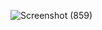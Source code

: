 ![Screenshot (859)](https://github.com/user-attachments/assets/3f9695d3-7f82-49d9-90cf-ad6c74c8438b)
